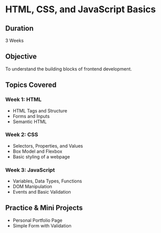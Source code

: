 # HTML, CSS, and JavaScript Basics

## Duration
3 Weeks

## Objective
To understand the building blocks of frontend development.

## Topics Covered

### Week 1: HTML
- HTML Tags and Structure
- Forms and Inputs
- Semantic HTML

### Week 2: CSS
- Selectors, Properties, and Values
- Box Model and Flexbox
- Basic styling of a webpage

### Week 3: JavaScript
- Variables, Data Types, Functions
- DOM Manipulation
- Events and Basic Validation

## Practice & Mini Projects
- Personal Portfolio Page
- Simple Form with Validation
